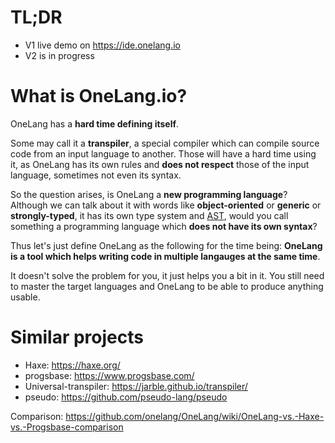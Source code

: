 # TL;DR
 - V1 live demo on https://ide.onelang.io
 - V2 is in progress
 
# What is OneLang.io?

OneLang has a **hard time defining itself**.

Some may call it a **transpiler**, a special compiler which can compile source code from an input language to another. Those will have a hard time using it, as OneLang has its own rules and **does not respect** those of the input language, sometimes not even its syntax.

So the question arises, is OneLang a **new programming language**? Although we can talk about it with words like **object-oriented** or **generic** or **strongly-typed**, it has its own type system and [AST](https://en.wikipedia.org/wiki/Abstract_syntax_tree), would you call something a programming language which **does not have its own syntax**?

Thus let's just define OneLang as the following for the time being: **OneLang is a tool which helps writing code in multiple langauges at the same time**.

It doesn't solve the problem for you, it just helps you a bit in it. You still need to master the target languages and OneLang to be able to produce anything usable.

# Similar projects

* Haxe: https://haxe.org/
* progsbase: https://www.progsbase.com/
* Universal-transpiler: https://jarble.github.io/transpiler/
* pseudo: https://github.com/pseudo-lang/pseudo

Comparison: https://github.com/onelang/OneLang/wiki/OneLang-vs.-Haxe-vs.-Progsbase-comparison
